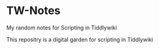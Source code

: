 # TW-Notes
My random notes for  Scripting in Tiddlywiki

This repositry is a digital garden for scripting in Tiddlywiki
